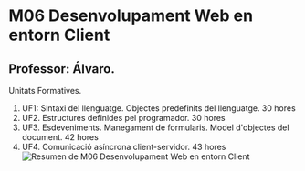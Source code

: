 # M06 Desenvolupament Web en entorn Client
## Professor: Álvaro. 
Unitats Formatives.

 1. UF1: Sintaxi del llenguatge. Objectes predefinits del llenguatge. 30 hores
 2. UF2. Estructures definides pel programador. 30 hores
 3. UF3. Esdeveniments. Manegament de formularis. Model d'objectes del document. 42 hores
 4. UF4. Comunicació asíncrona client-servidor. 43 hores
![Resumen de M06 Desenvolupament Web en entorn Client](https://campus.institutpedralbes.cat/pluginfile.php/20228/course/overviewfiles/javascript.gif)
